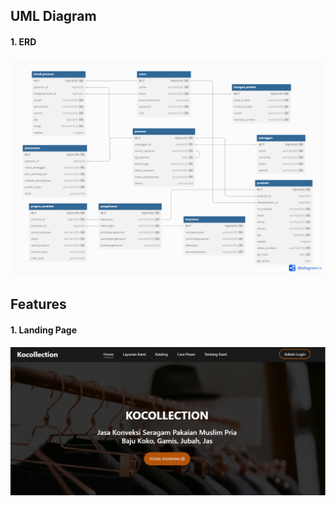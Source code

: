 ## UML Diagram
#### 1. ERD
![Image of ERD](https://github.com/kiyahza27/Monitoring-Produksi/blob/main/UML/erd%20monitoring%20produksi.png)

## Features
#### 1. Landing Page
![Image of Landing Page](https://github.com/kiyahza27/Monitoring-Produksi/blob/main/Features/Landing%20Page.png)
